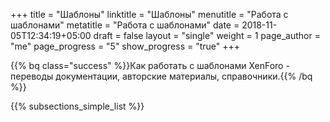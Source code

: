 +++
title = "Шаблоны"
linktitle = "Шаблоны"
menutitle = "Работа с шаблонами"
metatitle = "Работа с шаблонами"
date = 2018-11-05T12:34:19+05:00
draft = false
layout = "single"
weight = 1
page_author = "me"
page_progress = "5"
show_progress = "true"
+++

{{% bq class="success" %}}Как работать с шаблонами XenForo - переводы документации, авторские материалы, справочники.{{% /bq %}}

{{% subsections_simple_list %}}
